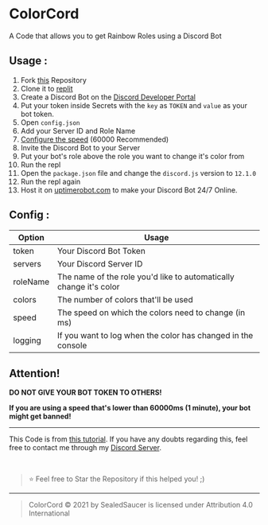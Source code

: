 # ColorCord
A Code that allows you to get Rainbow Roles using a Discord Bot

## Usage : 

1. Fork [this](https://github.com/SealedSaucer/ColorCord) Repository
2. Clone it to [replit](https://replit.com)
3. Create a Discord Bot on the [Discord Developer Portal](https://discord.com/developers)
4. Put your token inside Secrets with the `key` as `TOKEN` and `value` as your bot token.
5. Open `config.json`
6. Add your Server ID and Role Name
7. [Configure the speed](https://www.google.com/search?q=seconds+to+milliseconds+converter) (60000 Recommended)
8. Invite the Discord Bot to your Server
9. Put your bot's role above the role you want to change it's color from
10. Run the repl
11. Open the `package.json` file and change the `discord.js` version to `12.1.0`
12. Run the repl again
13. Host it on [uptimerobot.com](https://uptimerobot.com) to make your Discord Bot 24/7 Online.

## Config :

| Option        | Usage         |
| ------------- |---------------|
| token         | Your Discord Bot Token|
| servers       | Your Discord Server ID|
| roleName      | The name of the role you'd like to automatically change it's color|
| colors        | The number of colors that'll be used|
| speed         | The speed on which the colors need to change (in ms)|
| logging       | If you want to log when the color has changed in the console|

## Attention!

**DO NOT GIVE YOUR BOT TOKEN TO OTHERS!**

**If you are using a speed that's lower than 60000ms (1 minute), your bot might get banned!**

---

This Code is from [this tutorial](https://www.youtube.com/watch?v=3O37GA75ICg). If you have any doubts regarding this, feel free to contact me through my [Discord Server](https://dsc.gg/phantom).

</br>

> ⭐ Feel free to Star the Repository if this helped you! ;)

----

> ColorCord © 2021 by SealedSaucer is licensed under Attribution 4.0 International 
